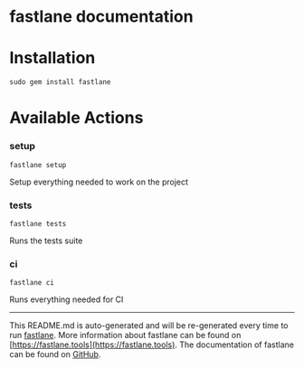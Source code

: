 fastlane documentation
================
# Installation
```
sudo gem install fastlane
```
# Available Actions
### setup
```
fastlane setup
```
Setup everything needed to work on the project
### tests
```
fastlane tests
```
Runs the tests suite
### ci
```
fastlane ci
```
Runs everything needed for CI

----

This README.md is auto-generated and will be re-generated every time to run [fastlane](https://fastlane.tools).
More information about fastlane can be found on [https://fastlane.tools](https://fastlane.tools).
The documentation of fastlane can be found on [GitHub](https://github.com/fastlane/fastlane/tree/master/fastlane).